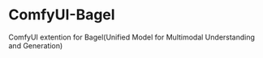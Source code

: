 # ComfyUI-Bagel
ComfyUI extention for Bagel(Unified Model for Multimodal Understanding and Generation)
